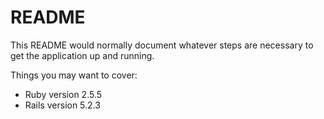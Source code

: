 # README

This README would normally document whatever steps are necessary to get the
application up and running.

Things you may want to cover:

* Ruby version 2.5.5
* Rails version 5.2.3
